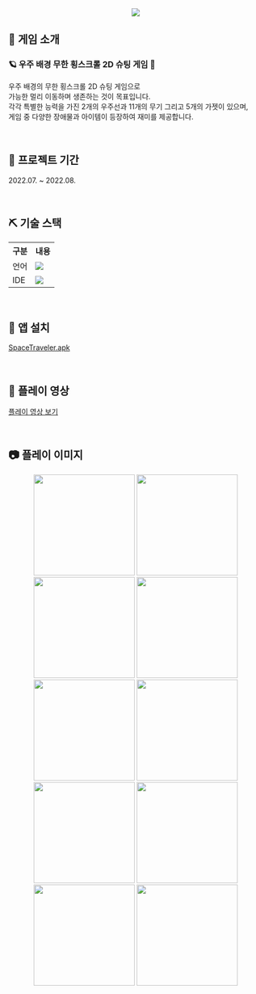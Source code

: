 <div align="center"><img src="https://github.com/user-attachments/assets/afb1a65c-428a-4229-94ee-4069dc66b383"/></div>

## 👀 게임 소개
### 🪐 우주 배경 무한 횡스크롤 2D 슈팅 게임 🔫
우주 배경의 무한 횡스크롤 2D 슈팅 게임으로<br>
가능한 멀리 이동하며 생존하는 것이 목표입니다.<br>
각각 특별한 능력을 가진 2개의 우주선과 11개의 무기 그리고 5개의 가젯이 있으며,<br>
게임 중 다양한 장애물과 아이템이 등장하여 재미를 제공합니다.

<br>

## 📅 프로젝트 기간
2022.07. ~ 2022.08.

<br>

## ⛏ 기술 스택
<table>
    <tr>
        <th>구분</th>
        <th>내용</th>
    </tr>
    <tr>
        <td>언어</td>
        <td>
            <img src="https://img.shields.io/badge/-C%23-000000?logo=Csharp&style=flat"/>
        </td>
    </tr>
    <tr>
        <td>IDE</td>
        <td>
            <img src="https://img.shields.io/badge/Unity-100000?style=flat-square&logo=unity&logoColor=white"/>
        </td>
    </tr>
</table>

<br>

## 📱 앱 설치
<a target="_blank" href="https://drive.google.com/file/d/1Aja1FJgEZoAK2JCB97OVqLzco_X72d2q/view?usp=drive_link">SpaceTraveler.apk</a>

<br>

## 📱 플레이 영상
<a target="_blank" href="https://youtu.be/XuKyIYPBxcM">플레이 영상 보기</a>

<br>

## 📷 플레이 이미지
<div align="center">
    <img height=200 src="https://github.com/user-attachments/assets/3a732fbf-c96e-40bd-8a82-1491f7c78b5f"/>
    <img height=200 src="https://github.com/user-attachments/assets/7817fb07-4231-4d19-a785-f4263c13e841"/>
    <img height=200 src="https://github.com/user-attachments/assets/c385c5a0-bc0d-4946-9776-26c393e6ced6"/>
    <img height=200 src="https://github.com/user-attachments/assets/b76ef12c-0aa8-493c-a382-3c949bf20a51"/>
    <img height=200 src="https://github.com/user-attachments/assets/1cd49731-e3d8-4399-824b-bdd1b4b59c10"/>
    <img height=200 src="https://github.com/user-attachments/assets/6e6f287a-b823-42d0-9a2b-4dd3617712a7"/>
    <img height=200 src="https://github.com/user-attachments/assets/7e78c0ab-8b17-4fae-9ecb-a1798567fc33"/>
    <img height=200 src="https://github.com/user-attachments/assets/e25dc452-711d-4f38-ab1d-8890a96609f1"/>
    <img height=200 src="https://github.com/user-attachments/assets/bb83976d-a796-4f0e-8cde-f228cdcc0db8"/>
    <img height=200 src="https://github.com/user-attachments/assets/098c7c61-fffd-4a33-adb9-06c83856f5d7"/>
</div>
